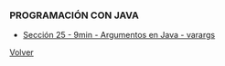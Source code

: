### PROGRAMACIÓN CON JAVA
* [Sección 25 - 9min - Argumentos en Java - varargs](seccion25)
<!--* [Sección  - min - ](seccion)-->
[Volver](../)